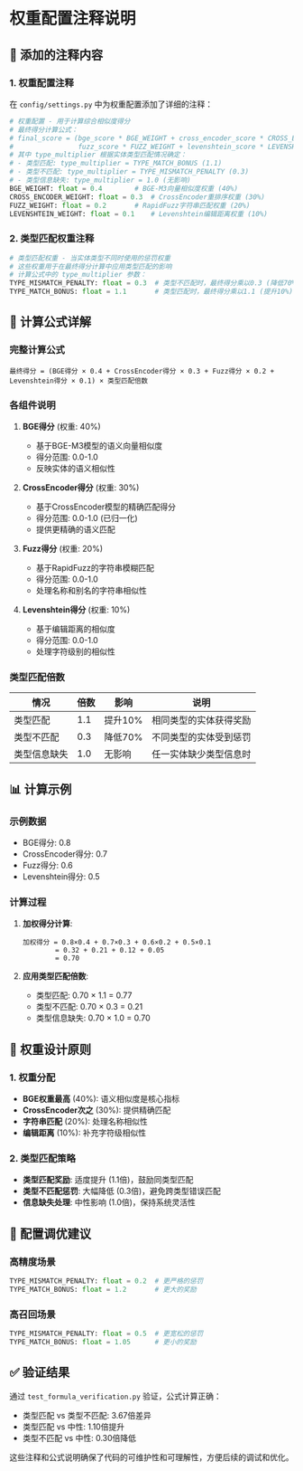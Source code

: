 # 权重配置注释说明

## 📝 添加的注释内容

### 1. 权重配置注释

在 `config/settings.py` 中为权重配置添加了详细的注释：

```python
# 权重配置 - 用于计算综合相似度得分
# 最终得分计算公式：
# final_score = (bge_score * BGE_WEIGHT + cross_encoder_score * CROSS_ENCODER_WEIGHT + 
#                fuzz_score * FUZZ_WEIGHT + levenshtein_score * LEVENSHTEIN_WEIGHT) * type_multiplier
# 其中 type_multiplier 根据实体类型匹配情况确定：
# - 类型匹配: type_multiplier = TYPE_MATCH_BONUS (1.1)
# - 类型不匹配: type_multiplier = TYPE_MISMATCH_PENALTY (0.3)
# - 类型信息缺失: type_multiplier = 1.0 (无影响)
BGE_WEIGHT: float = 0.4        # BGE-M3向量相似度权重 (40%)
CROSS_ENCODER_WEIGHT: float = 0.3  # CrossEncoder重排序权重 (30%)
FUZZ_WEIGHT: float = 0.2       # RapidFuzz字符串匹配权重 (20%)
LEVENSHTEIN_WEIGHT: float = 0.1    # Levenshtein编辑距离权重 (10%)
```

### 2. 类型匹配权重注释

```python
# 类型匹配权重 - 当实体类型不同时使用的惩罚权重
# 这些权重用于在最终得分计算中应用类型匹配的影响
# 计算公式中的 type_multiplier 参数：
TYPE_MISMATCH_PENALTY: float = 0.3  # 类型不匹配时，最终得分乘以0.3 (降低70%)
TYPE_MATCH_BONUS: float = 1.1       # 类型匹配时，最终得分乘以1.1 (提升10%)
```

## 🧮 计算公式详解

### 完整计算公式

```
最终得分 = (BGE得分 × 0.4 + CrossEncoder得分 × 0.3 + Fuzz得分 × 0.2 + Levenshtein得分 × 0.1) × 类型匹配倍数
```

### 各组件说明

1. **BGE得分** (权重: 40%)
   - 基于BGE-M3模型的语义向量相似度
   - 得分范围: 0.0-1.0
   - 反映实体的语义相似性

2. **CrossEncoder得分** (权重: 30%)
   - 基于CrossEncoder模型的精确匹配得分
   - 得分范围: 0.0-1.0 (已归一化)
   - 提供更精确的语义匹配

3. **Fuzz得分** (权重: 20%)
   - 基于RapidFuzz的字符串模糊匹配
   - 得分范围: 0.0-1.0
   - 处理名称和别名的字符串相似性

4. **Levenshtein得分** (权重: 10%)
   - 基于编辑距离的相似度
   - 得分范围: 0.0-1.0
   - 处理字符级别的相似性

### 类型匹配倍数

| 情况 | 倍数 | 影响 | 说明 |
|------|------|------|------|
| 类型匹配 | 1.1 | 提升10% | 相同类型的实体获得奖励 |
| 类型不匹配 | 0.3 | 降低70% | 不同类型的实体受到惩罚 |
| 类型信息缺失 | 1.0 | 无影响 | 任一实体缺少类型信息时 |

## 📊 计算示例

### 示例数据
- BGE得分: 0.8
- CrossEncoder得分: 0.7
- Fuzz得分: 0.6
- Levenshtein得分: 0.5

### 计算过程

1. **加权得分计算**:
   ```
   加权得分 = 0.8×0.4 + 0.7×0.3 + 0.6×0.2 + 0.5×0.1
           = 0.32 + 0.21 + 0.12 + 0.05
           = 0.70
   ```

2. **应用类型匹配倍数**:
   - 类型匹配: 0.70 × 1.1 = 0.77
   - 类型不匹配: 0.70 × 0.3 = 0.21
   - 类型信息缺失: 0.70 × 1.0 = 0.70

## 🎯 权重设计原则

### 1. 权重分配
- **BGE权重最高** (40%): 语义相似度是核心指标
- **CrossEncoder次之** (30%): 提供精确匹配
- **字符串匹配** (20%): 处理名称相似性
- **编辑距离** (10%): 补充字符级相似性

### 2. 类型匹配策略
- **类型匹配奖励**: 适度提升 (1.1倍)，鼓励同类型匹配
- **类型不匹配惩罚**: 大幅降低 (0.3倍)，避免跨类型错误匹配
- **信息缺失处理**: 中性影响 (1.0倍)，保持系统灵活性

## 🔧 配置调优建议

### 高精度场景
```python
TYPE_MISMATCH_PENALTY: float = 0.2  # 更严格的惩罚
TYPE_MATCH_BONUS: float = 1.2       # 更大的奖励
```

### 高召回场景
```python
TYPE_MISMATCH_PENALTY: float = 0.5  # 更宽松的惩罚
TYPE_MATCH_BONUS: float = 1.05      # 更小的奖励
```

## ✅ 验证结果

通过 `test_formula_verification.py` 验证，公式计算正确：

- 类型匹配 vs 类型不匹配: 3.67倍差异
- 类型匹配 vs 中性: 1.10倍提升
- 类型不匹配 vs 中性: 0.30倍降低

这些注释和公式说明确保了代码的可维护性和可理解性，方便后续的调试和优化。 